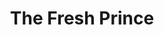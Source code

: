 ---
pid: FS281
title: The Fresh Prince
location_transcription: West Philly
zipcode: '19010'
outside_phl: 'Bryn Mawr PA '
neighborhood: Brwn Mawr
age: '40'
age_range: 40-49
instagram: 
image_file_name: FS_281.jpg
proposal_transcription: Obelisk with multi-colored crown on top.
topic: Figure,Philadelphia,Pop Culture
topic_summary: 0, 0, 0
type: Obelisk
keywords_other: Fresh Prince
credit: 
image_labels: 
twitter: 
facebook: 
permalink: "/monuments/fs281/"
layout: item-page
---